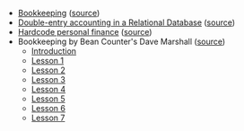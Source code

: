 - [Bookkeeping](articles/bookkeeping_from_wiki.pdf) ([source](https://en.m.wikipedia.org/wiki/Bookkeeping))
- [Double-entry accounting in a Relational Database](articles/double-entry_accounting_in_a_realtional_db.pdf) ([source](https://medium.com/@RobertKhou/double-entry-accounting-in-a-relational-database-2b7838a5d7f8))
- [Hardcode personal finance](Hardcode_personal_finance.pdf) ([source](http://tynan.com/hardcore-personal-finance))
- Bookkeeping by Bean Counter's Dave Marshall ([source](http://www.dwmbeancounter.com/tutorial/Tutorial.html))
    - [Introduction](Bookkeeping_by_Bean_Counter/intro.pdf)
    - [Lesson 1](Bookkeeping_by_Bean_Counter/lesson_1.pdf)
    - [Lesson 2](Bookkeeping_by_Bean_Counter/lesson_2.pdf)
    - [Lesson 3](Bookkeeping_by_Bean_Counter/lesson_3.pdf)
    - [Lesson 4](Bookkeeping_by_Bean_Counter/lesson_4.pdf)
    - [Lesson 5](Bookkeeping_by_Bean_Counter/lesson_5.pdf)
    - [Lesson 6](Bookkeeping_by_Bean_Counter/lesson_6.pdf)
    - [Lesson 7](Bookkeeping_by_Bean_Counter/lesson_7.pdf)